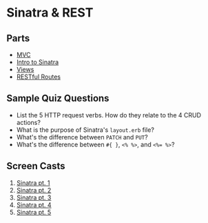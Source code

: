 # Sinatra & REST

## Parts

* [MVC](mvc.md)
* [Intro to Sinatra](sinatra.md)
* [Views](views.md)
* [RESTful Routes](rest.md)

## Sample Quiz Questions

  - List the 5 HTTP request verbs. How do they relate to the 4 CRUD actions?
  - What is the purpose of Sinatra's `layout.erb` file?
  - What's the difference between `PATCH` and `PUT`?
  - What's the difference between `#{ }`, `<% %>`, and `<%= %>`?

## Screen Casts

  1. [Sinatra pt. 1](https://www.youtube.com/watch?v=ddLEgAjsyP0)
  2. [Sinatra pt. 2](https://www.youtube.com/watch?v=4gilpAcCHpI)
  3. [Sinatra pt. 3](https://www.youtube.com/watch?v=8HYqwTGbrIY)
  4. [Sinatra pt. 4](https://www.youtube.com/watch?v=p8ZhfoMsqaM)
  5. [Sinatra pt. 5](https://www.youtube.com/watch?v=K1DtJCOsrpU)
